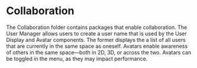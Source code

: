 # Collaboration

The Collaboration folder contains packages that enable collaboration. The User Manager allows users to create a user name that is used by the User Display and Avatar components. The former displays the a list of all users that are currently in the same space as oneself. Avatars enable awareness of others in the same space—both in 2D, 3D, or across the two. Avatars can be toggled in the menu, as they may impact performance.

